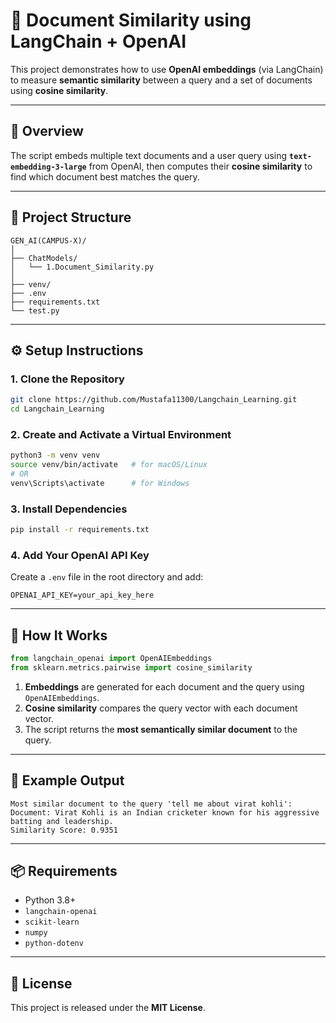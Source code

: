 
# 🧠 Document Similarity using LangChain + OpenAI

This project demonstrates how to use **OpenAI embeddings** (via LangChain) to measure **semantic similarity** between a query and a set of documents using **cosine similarity**.

---

## 📘 Overview

The script embeds multiple text documents and a user query using **`text-embedding-3-large`** from OpenAI, then computes their **cosine similarity** to find which document best matches the query.

---

## 🧩 Project Structure

```
GEN_AI(CAMPUS-X)/
│
├── ChatModels/
│   └── 1.Document_Similarity.py
│
├── venv/
├── .env
├── requirements.txt
└── test.py
```

---

## ⚙️ Setup Instructions

### 1. Clone the Repository

```bash
git clone https://github.com/Mustafa11300/Langchain_Learning.git
cd Langchain_Learning
```

### 2. Create and Activate a Virtual Environment

```bash
python3 -m venv venv
source venv/bin/activate   # for macOS/Linux
# OR
venv\Scripts\activate      # for Windows
```

### 3. Install Dependencies

```bash
pip install -r requirements.txt
```

### 4. Add Your OpenAI API Key

Create a `.env` file in the root directory and add:

```
OPENAI_API_KEY=your_api_key_here
```

---

## 🧠 How It Works

```python
from langchain_openai import OpenAIEmbeddings
from sklearn.metrics.pairwise import cosine_similarity
```

1. **Embeddings** are generated for each document and the query using `OpenAIEmbeddings`.
2. **Cosine similarity** compares the query vector with each document vector.
3. The script returns the **most semantically similar document** to the query.

---

## 🚀 Example Output

```
Most similar document to the query 'tell me about virat kohli':
Document: Virat Kohli is an Indian cricketer known for his aggressive batting and leadership.
Similarity Score: 0.9351
```

---

## 📦 Requirements

* Python 3.8+
* `langchain-openai`
* `scikit-learn`
* `numpy`
* `python-dotenv`

---

## 🧾 License

This project is released under the **MIT License**.


